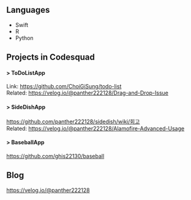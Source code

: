 ## Languages

- Swift
- R
- Python

## Projects in Codesquad

#### > ToDoListApp

Link: <https://github.com/ChoiGiSung/todo-list><br>Related: <https://velog.io/@panther222128/Drag-and-Drop-Issue>

#### > SideDishApp

<https://github.com/panther222128/sidedish/wiki/회고><br>Related: <https://velog.io/@panther222128/Alamofire-Advanced-Usage>

#### > BaseballApp

<https://github.com/ghis22130/baseball>

## Blog

<https://velog.io/@panther222128>
